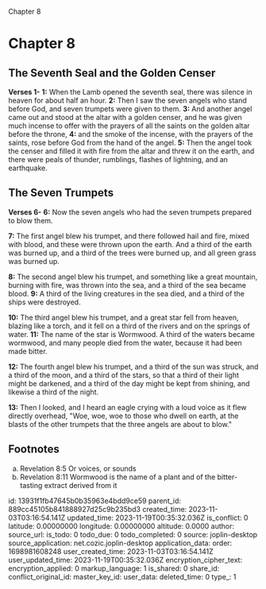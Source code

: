 Chapter 8

# Chapter 8

## The Seventh Seal and the Golden Censer

**Verses 1-**
**1:** When the Lamb opened the seventh seal, there was silence in heaven for about half an hour.
**2:** Then I saw the seven angels who stand before God, and seven trumpets were given to them.
**3:** And another angel came out and stood at the altar with a golden censer, and he was given much incense to offer with the prayers of all the saints on the golden altar before the throne,
**4:** and the smoke of the incense, with the prayers of the saints, rose before God from the hand of the angel.
**5:** Then the angel took the censer and filled it with fire from the altar and threw it on the earth, and there were peals of thunder, rumblings, flashes of lightning, and an earthquake.

## The Seven Trumpets

**Verses 6-**
**6:** Now the seven angels who had the seven trumpets prepared to blow them.

**7:** The first angel blew his trumpet, and there followed hail and fire, mixed with blood, and these were thrown upon the earth. And a third of the earth was burned up, and a third of the trees were burned up, and all green grass was burned up.

**8:** The second angel blew his trumpet, and something like a great mountain, burning with fire, was thrown into the sea, and a third of the sea became blood.
**9:** A third of the living creatures in the sea died, and a third of the ships were destroyed.

**10:** The third angel blew his trumpet, and a great star fell from heaven, blazing like a torch, and it fell on a third of the rivers and on the springs of water.
**11:** The name of the star is Wormwood. A third of the waters became wormwood, and many people died from the water, because it had been made bitter.

**12:** The fourth angel blew his trumpet, and a third of the sun was struck, and a third of the moon, and a third of the stars, so that a third of their light might be darkened, and a third of the day might be kept from shining, and likewise a third of the night.

**13:** Then I looked, and I heard an eagle crying with a loud voice as it flew directly overhead, "Woe, woe, woe to those who dwell on earth, at the blasts of the other trumpets that the three angels are about to blow."

## Footnotes

<ol type='a'>
	<li>Revelation 8:5 Or voices, or sounds</li>
	<li>Revelation 8:11 Wormwood is the name of a plant and of the bitter-tasting extract derived from it</li>
</ol>


id: 13931f1fb47645b0b35963e4bdd9ce59
parent_id: 889cc45105b841888927d25c9b235bd3
created_time: 2023-11-03T03:16:54.141Z
updated_time: 2023-11-19T00:35:32.036Z
is_conflict: 0
latitude: 0.00000000
longitude: 0.00000000
altitude: 0.0000
author: 
source_url: 
is_todo: 0
todo_due: 0
todo_completed: 0
source: joplin-desktop
source_application: net.cozic.joplin-desktop
application_data: 
order: 1698981608248
user_created_time: 2023-11-03T03:16:54.141Z
user_updated_time: 2023-11-19T00:35:32.036Z
encryption_cipher_text: 
encryption_applied: 0
markup_language: 1
is_shared: 0
share_id: 
conflict_original_id: 
master_key_id: 
user_data: 
deleted_time: 0
type_: 1